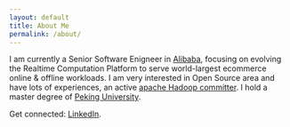 ```yaml
---
layout: default
title: About Me
permalink: /about/
---
```


I am currently a Senior Software Enigneer in [Alibaba](https://www.alibaba.com/),
focusing on evolving the Realtime Computation Platform to serve world-largest
ecommerce online & offline workloads. I am very interested in
Open Source area and have lots of experiences, an active [apache Hadoop committer](http://people.apache.org/phonebook.html?uid=wwei). I hold a master degree of [Peking University](http://english.pku.edu.cn/).


Get connected: [LinkedIn](https://www.linkedin.com/in/yangwwei/).
